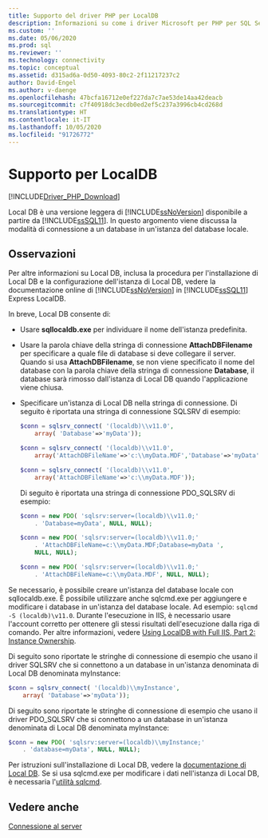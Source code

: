```yaml
---
title: Supporto del driver PHP per LocalDB
description: Informazioni su come i driver Microsoft per PHP per SQL Server supportano le connessioni alle istanze del database LocalDB.
ms.custom: ''
ms.date: 05/06/2020
ms.prod: sql
ms.reviewer: ''
ms.technology: connectivity
ms.topic: conceptual
ms.assetid: d315ad6a-0d50-4093-80c2-2f11217237c2
author: David-Engel
ms.author: v-daenge
ms.openlocfilehash: 47bcfa16712e0ef227da7c7ae53de14aa42deacb
ms.sourcegitcommit: c7f40918dc3ecdb0ed2ef5c237a3996cb4cd268d
ms.translationtype: HT
ms.contentlocale: it-IT
ms.lasthandoff: 10/05/2020
ms.locfileid: "91726772"
---
```

# <a name="support-for-localdb"></a>Supporto per LocalDB

[!INCLUDE[Driver_PHP_Download](../../includes/driver_php_download.md)]

Local DB è una versione leggera di [!INCLUDE[ssNoVersion](../../includes/ssnoversion-md.md)] disponibile a partire da [!INCLUDE[ssSQL11](../../includes/sssql11-md.md)]. In questo argomento viene discussa la modalità di connessione a un database in un'istanza del database locale.

## <a name="remarks"></a>Osservazioni

Per altre informazioni su Local DB, inclusa la procedura per l'installazione di Local DB e la configurazione dell'istanza di Local DB, vedere la documentazione online di [!INCLUDE[ssNoVersion](../../includes/ssnoversion-md.md)] in [!INCLUDE[ssSQL11](../../includes/sssql11-md.md)] Express LocalDB.

In breve, Local DB consente di:

-   Usare **sqllocaldb.exe** per individuare il nome dell'istanza predefinita.

-   Usare la parola chiave della stringa di connessione **AttachDBFilename** per specificare a quale file di database si deve collegare il server. Quando si usa **AttachDBFilename**, se non viene specificato il nome del database con la parola chiave della stringa di connessione **Database**, il database sarà rimosso dall'istanza di Local DB quando l'applicazione viene chiusa.

-   Specificare un'istanza di Local DB nella stringa di connessione. Di seguito è riportata una stringa di connessione SQLSRV di esempio:

    ```php
    $conn = sqlsrv_connect( '(localdb)\\v11.0',
        array( 'Database'=>'myData'));

    $conn = sqlsrv_connect( '(localdb)\\v11.0',
        array('AttachDBFileName'=>'c:\\myData.MDF','Database'=>'myData'));

    $conn = sqlsrv_connect( '(localdb)\\v11.0',
        array('AttachDBFileName'=>'c:\\myData.MDF'));
    ```

    Di seguito è riportata una stringa di connessione PDO_SQLSRV di esempio:  

    ```php
    $conn = new PDO( 'sqlsrv:server=(localdb)\\v11.0;'
        . 'Database=myData', NULL, NULL);

    $conn = new PDO( 'sqlsrv:server=(localdb)\\v11.0;'
        . 'AttachDBFileName=c:\\myData.MDF;Database=myData ',
        NULL, NULL);

    $conn = new PDO( 'sqlsrv:server=(localdb)\\v11.0;'
        . 'AttachDBFileName=c:\\myData.MDF', NULL, NULL);  
    ```

Se necessario, è possibile creare un'istanza del database locale con sqllocaldb.exe. È possibile utilizzare anche sqlcmd.exe per aggiungere e modificare i database in un'istanza del database locale. Ad esempio: `sqlcmd -S (localdb)\v11.0`. Durante l'esecuzione in IIS, è necessario usare l'account corretto per ottenere gli stessi risultati dell'esecuzione dalla riga di comando. Per altre informazioni, vedere [Using LocalDB with Full IIS, Part 2: Instance Ownership](/archive/blogs/sqlexpress/using-localdb-with-full-iis-part-2-instance-ownership).

Di seguito sono riportate le stringhe di connessione di esempio che usano il driver SQLSRV che si connettono a un database in un'istanza denominata di Local DB denominata myInstance:

```php
$conn = sqlsrv_connect( '(localdb)\\myInstance',
    array( 'Database'=>'myData'));
```

Di seguito sono riportate le stringhe di connessione di esempio che usano il driver PDO_SQLSRV che si connettono a un database in un'istanza denominata di Local DB denominata myInstance:  
  
```php
$conn = new PDO( 'sqlsrv:server=(localdb)\\myInstance;'
    . 'database=myData', NULL, NULL);
```

Per istruzioni sull'installazione di Local DB, vedere la [documentazione di Local DB](../../database-engine/configure-windows/sql-server-express-localdb.md). Se si usa sqlcmd.exe per modificare i dati nell'istanza di Local DB, è necessaria l'[utilità sqlcmd](../../tools/sqlcmd-utility.md).

## <a name="see-also"></a>Vedere anche

[Connessione al server](../../connect/php/connecting-to-the-server.md)